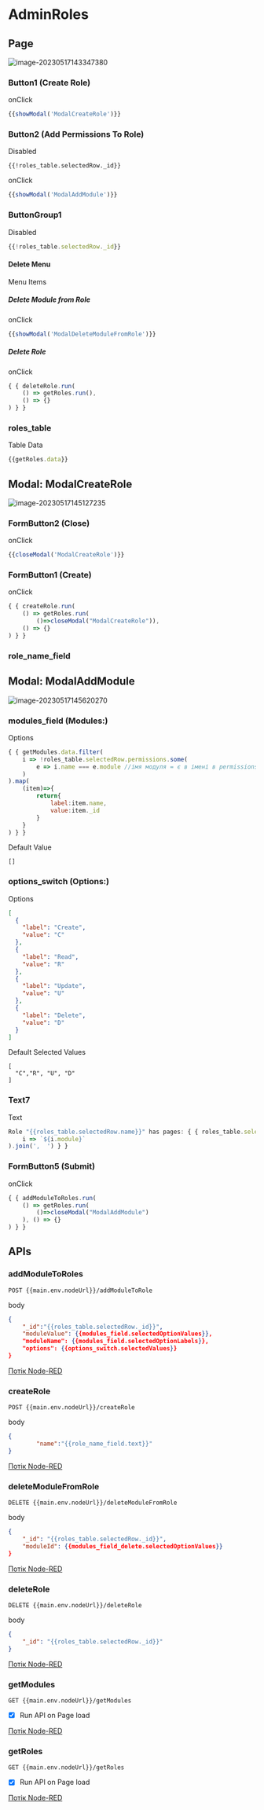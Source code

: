 # AdminRoles

## Page

![image-20230517143347380](media/image-20230517143347380.png)

### Button1 (Create Role)

onClick

```js
{{showModal('ModalCreateRole')}}
```

### Button2 (Add Permissions To Role)

Disabled

```
{{!roles_table.selectedRow._id}}
```

onClick

```js
{{showModal('ModalAddModule')}}
```

### ButtonGroup1

Disabled

```js
{{!roles_table.selectedRow._id}}
```

#### Delete Menu

Menu Items

##### Delete Module from Role

onClick

```js
{{showModal('ModalDeleteModuleFromRole')}}
```

##### Delete Role

onClick

```js
{ { deleteRole.run(
    () => getRoles.run(), 
    () => {}
) } }
```

### roles_table

Table Data

```js
{{getRoles.data}}
```

## Modal: ModalCreateRole

![image-20230517145127235](media/image-20230517145127235.png)

### FormButton2 (Close)

onClick

```js
{{closeModal('ModalCreateRole')}}
```

### FormButton1 (Create)

onClick

```js
{ { createRole.run(
    () => getRoles.run(
        ()=>closeModal("ModalCreateRole")), 
    () => {}
) } }
```

### role_name_field



## Modal: ModalAddModule

![image-20230517145620270](media/image-20230517145620270.png)

### modules_field (Modules:)

Options

```js
{ { getModules.data.filter(
    i => !roles_table.selectedRow.permissions.some(
        e => i.name === e.module //імя модуля = є в імені в permissions 
    )
).map(
    (item)=>{
        return{
            label:item.name, 
            value:item._id
        }
    }
) } }
```

Default Value

```
[]
```

### options_switch (Options:)

Options

```json
[
  {
    "label": "Create",
    "value": "C"
  },
  {
    "label": "Read",
    "value": "R"
  },
  {
    "label": "Update",
    "value": "U"
  },
  {
    "label": "Delete",
    "value": "D"
  }
]
```

Default Selected Values

```
[
  "C","R", "U", "D"
]
```

### Text7

Text

```js
Role "{{roles_table.selectedRow.name}}" has pages: { { roles_table.selectedRow.permissions.map(
    i => `${i.module}`
).join(',  ') } }
```

### FormButton5 (Submit)

onClick

```js
{ { addModuleToRoles.run(
    () => getRoles.run(
        ()=>closeModal("ModalAddModule")
    ), () => {}
) } }
```



## APIs

### addModuleToRoles

```
POST {{main.env.nodeUrl}}/addModuleToRole
```

body

```json
{
	"_id":"{{roles_table.selectedRow._id}}",
	"moduleValue": {{modules_field.selectedOptionValues}},
	"moduleName": {{modules_field.selectedOptionLabels}},
	"options": {{options_switch.selectedValues}}
}
```

[Потік Node-RED](node_addmodulestoroles.md)

### createRole

```
POST {{main.env.nodeUrl}}/createRole
```

body

```json
{
		"name":"{{role_name_field.text}}"
}
```

[Потік Node-RED](node_createRole.md)

### deleteModuleFromRole

```
DELETE {{main.env.nodeUrl}}/deleteModuleFromRole
```

body

```json
{
	"_id": "{{roles_table.selectedRow._id}}",
	"moduleId": {{modules_field_delete.selectedOptionValues}}
}
```

[Потік Node-RED](node_deleteModuleFromRole.md)

### deleteRole

```
DELETE {{main.env.nodeUrl}}/deleteRole
```

body

```json
{
	"_id": "{{roles_table.selectedRow._id}}"
}
```

[Потік Node-RED](node_deleteRole.md)

### getModules

```
GET {{main.env.nodeUrl}}/getModules
```

- [x] Run API on Page load 

[Потік Node-RED](node_getModules.md)

### getRoles

```
GET {{main.env.nodeUrl}}/getRoles
```

- [x] Run API on Page load 

[Потік Node-RED](node_getRoles.md)